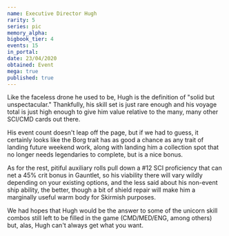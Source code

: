 ```yaml
---
name: Executive Director Hugh
rarity: 5
series: pic
memory_alpha:
bigbook_tier: 4
events: 15
in_portal:
date: 23/04/2020
obtained: Event
mega: true
published: true
---
```


Like the faceless drone he used to be, Hugh is the definition of "solid but unspectacular." Thankfully, his skill set is just rare enough and his voyage total is just high enough to give him value relative to the many, many other SCI/CMD cards out there.

His event count doesn't leap off the page, but if we had to guess, it certainly looks like the Borg trait has as good a chance as any trait of landing future weekend work, along with landing him a collection spot that no longer needs legendaries to complete, but is a nice bonus.

As for the rest, pitiful auxiliary rolls pull down a #12 SCI proficiency that can net a 45% crit bonus in Gauntlet, so his viability there will vary wildly depending on your existing options, and the less said about his non-event ship ability, the better, though a bit of shield repair will make him a marginally useful warm body for Skirmish purposes.

We had hopes that Hugh would be the answer to some of the unicorn skill combos still left to be filled in the game (CMD/MED/ENG, among others) but, alas, Hugh can't always get what you want.
